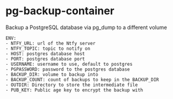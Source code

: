 # pg-backup-container

Backup a PostgreSQL database via pg_dump to a different volume

```
ENV:
- NTFY_URL: url of the Ntfy server
- NTFY_TOPIC: topic to notify on
- HOST: postgres database host
- PORT: postgres database port
- USERNAME: username to use, default to postgres
- PGPASSWORD: password to the postgres database
- BACKUP_DIR: volume to backup into
- BACKUP_COUNT: count of backups to keep in the BACKUP_DIR
- OUTDIR: Directory to store the intermediate file
- PUB_KEY: Public age key to encrypt the backup with
```
